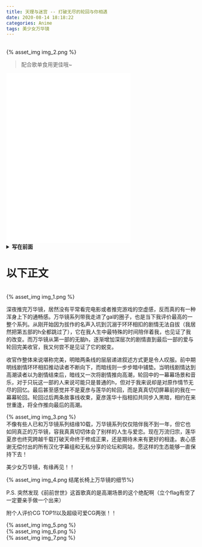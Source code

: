 ```yaml
---
title: 天理与迷宫 -- 打破无尽的轮回与你相遇
date: 2020-08-14 18:18:22
categories: Anime
tags: 美少女万华镜
---
```


</br> {% asset_img img_2.png %} </br>

<!--more -->
> 配合歌单食用更佳哦~
<iframe frameborder="no" border="0" marginwidth="0" marginheight="0" width=330 height=450 src="//music.163.com/outchain/player?type=0&id=96080522&auto=0&height=430"></iframe>

</br>
<details>
    <summary>
        <b> 写在前面 </b>
    </summary>
        </br>
        我在得知万花镜汉化版推出的大约三天后得知的，但是网上遍寻不得，最后居然在steam Wallpaper Engine上面找到了汉化版，不得感叹一句不愧是最强壁纸软件hhh。</br></br>
        但因为当时机票的事情还没解决，身上也有一堆due，我点击下载时就反复告诫自己不要沉迷，可最后还是没忍住从下午三点一路凌晨3点把主线推完了(°ー°〃) </br></br>
        当时玩完便是触动颇深，剧情与人物都是久久不能释怀，所幸最后编剧还是给撒了糖。于是当时便乘兴写了下文，打完的时候天色依然泛白了，但愿可以将我第一时间的感情抒发出来</br></br>
        现在看来感觉自己可能就是一个这样容易沉浸的人吧，小时候读书也是经常一读一天。学习时的也有能很长时间集中注意的时候，动漫也常常只有”准备看“ 和 “追完了”两种状态。虽然最近以来multitask能力与日俱增，但感觉也许专注才能够真正学到或者体验到什么吧。</br></br>
</details>


# 以下正文
</br>
{% asset_img img_1.png %} </br>

深夜推完万华镜，居然没有平常看完电影或者推完游戏的空虚感，反而真的有一种浑身上下的通畅感。万华镜系列带我走进了gal的圈子，也是当下我评价最高的一整个系列。从刚开始因为拔作的名声入坑到沉溺于环环相扣的剧情无法自拔（我居然把第五部的h全都跳过了），它在我人生中最特殊的时间陪伴着我，也见证了我的改变。而万华镜从第一部的无脑h，逐渐增加深层次的剧情直到最后一部的爱与轮回完美收官，我又何尝不是见证了它的蜕变。

收官作整体来说堪称完美，明暗两条线的层层递进叙述方式更是令人叹服。前中期明线剧情环环相扣推动读者不断向下，而暗线则一步步暗中铺垫。当明线剧情达到高潮读者以为剧情结束后，暗线又一次将剧情推向高潮，轮回中的一幕幕场景和音乐，对于只玩这一部的人来说可能只是普通的h，但对于我来说却是对原作情节无尽的回忆。最后甚至感觉并不是夏彦与莲华的轮回，而是真真切切屏幕前的我在一幕幕轮回。轮回过后两条故事线收束，夏彦莲华十指相扣共同步入黑暗，相约在来世重逢，将全作推向最后的高潮。

{% asset_img img_3.png %} </br>
不像有些人已和万华镜系列结缘10载，万华镜系列仅仅陪伴我不到一年，但它也如同真正的万华镜，容我真真切切体会了别样的人生与爱恋。现在万流归宗，莲华夏彦也终究跨越千载打破天命终于修成正果，还是期待未来有更好的相逢。衷心感谢无偿付出的所有汉化字幕组和无私分享的论坛和网站，愿这样的生态能够一直保持下去！

美少女万华镜，有缘再见！！


{% asset_img img_4.png 结尾长椅上万华镜的细节%} </br>




P.S. 突然发现《前前世世》这首歌真的是高潮场景的这个绝配啊（立个flag有空了一定要亲手做一个出来）

附个人评价CG TOP1!以及超级可爱CG两张！！

{% asset_img img_5.png %} </br>
{% asset_img img_6.png %} </br> 
{% asset_img img_7.png %} </br>












